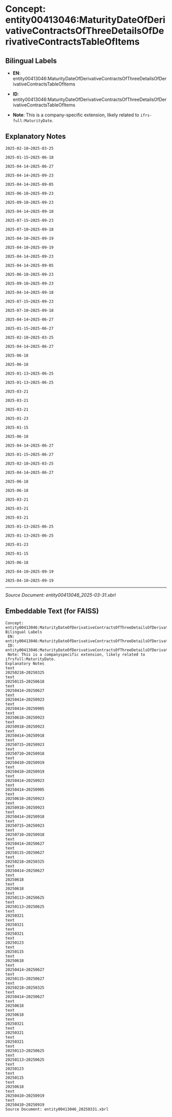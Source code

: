 # Concept: entity00413046:MaturityDateOfDerivativeContractsOfThreeDetailsOfDerivativeContractsTableOfItems

## Bilingual Labels
- **EN**: entity00413046:MaturityDateOfDerivativeContractsOfThreeDetailsOfDerivativeContractsTableOfItems

- **ID**: entity00413046:MaturityDateOfDerivativeContractsOfThreeDetailsOfDerivativeContractsTableOfItems
- **Note**: This is a company-specific extension, likely related to `ifrs-full:MaturityDate`.

## Explanatory Notes
```text
2025-02-18~2025-03-25
```
```text
2025-01-15~2025-06-18
```
```text
2025-04-14~2025-06-27
```
```text
2025-04-14~2025-09-23
```
```text
2025-04-14~2025-09-05
```
```text
2025-06-18~2025-09-23
```
```text
2025-09-18~2025-09-23
```
```text
2025-04-14~2025-09-18
```
```text
2025-07-15~2025-09-23
```
```text
2025-07-10~2025-09-18
```
```text
2025-04-10~2025-09-19
```
```text
2025-04-10~2025-09-19
```
```text
2025-04-14~2025-09-23
```
```text
2025-04-14~2025-09-05
```
```text
2025-06-18~2025-09-23
```
```text
2025-09-18~2025-09-23
```
```text
2025-04-14~2025-09-18
```
```text
2025-07-15~2025-09-23
```
```text
2025-07-10~2025-09-18
```
```text
2025-04-14~2025-06-27
```
```text
2025-01-15~2025-06-27
```
```text
2025-02-18~2025-03-25
```
```text
2025-04-14~2025-06-27
```
```text
2025-06-18
```
```text
2025-06-18
```
```text
2025-01-13~2025-06-25
```
```text
2025-01-13~2025-06-25
```
```text
2025-03-21
```
```text
2025-03-21
```
```text
2025-03-21
```
```text
2025-01-23
```
```text
2025-01-15
```
```text
2025-06-18
```
```text
2025-04-14~2025-06-27
```
```text
2025-01-15~2025-06-27
```
```text
2025-02-18~2025-03-25
```
```text
2025-04-14~2025-06-27
```
```text
2025-06-18
```
```text
2025-06-18
```
```text
2025-03-21
```
```text
2025-03-21
```
```text
2025-03-21
```
```text
2025-01-13~2025-06-25
```
```text
2025-01-13~2025-06-25
```
```text
2025-01-23
```
```text
2025-01-15
```
```text
2025-06-18
```
```text
2025-04-10~2025-09-19
```
```text
2025-04-10~2025-09-19
```

---
*Source Document: entity00413046_2025-03-31.xbrl*
## Embeddable Text (for FAISS)
```text
Concept: entity00413046:MaturityDateOfDerivativeContractsOfThreeDetailsOfDerivativeContractsTableOfItems
Bilingual Labels
 EN: entity00413046:MaturityDateOfDerivativeContractsOfThreeDetailsOfDerivativeContractsTableOfItems
 ID: entity00413046:MaturityDateOfDerivativeContractsOfThreeDetailsOfDerivativeContractsTableOfItems
 Note: This is a companyspecific extension, likely related to ifrsfull:MaturityDate.
Explanatory Notes
text
20250218~20250325
text
20250115~20250618
text
20250414~20250627
text
20250414~20250923
text
20250414~20250905
text
20250618~20250923
text
20250918~20250923
text
20250414~20250918
text
20250715~20250923
text
20250710~20250918
text
20250410~20250919
text
20250410~20250919
text
20250414~20250923
text
20250414~20250905
text
20250618~20250923
text
20250918~20250923
text
20250414~20250918
text
20250715~20250923
text
20250710~20250918
text
20250414~20250627
text
20250115~20250627
text
20250218~20250325
text
20250414~20250627
text
20250618
text
20250618
text
20250113~20250625
text
20250113~20250625
text
20250321
text
20250321
text
20250321
text
20250123
text
20250115
text
20250618
text
20250414~20250627
text
20250115~20250627
text
20250218~20250325
text
20250414~20250627
text
20250618
text
20250618
text
20250321
text
20250321
text
20250321
text
20250113~20250625
text
20250113~20250625
text
20250123
text
20250115
text
20250618
text
20250410~20250919
text
20250410~20250919
Source Document: entity00413046_20250331.xbrl
```